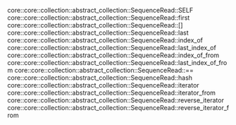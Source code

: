 core::core::collection::abstract_collection::SequenceRead::SELF
core::core::collection::abstract_collection::SequenceRead::first
core::core::collection::abstract_collection::SequenceRead::[]
core::core::collection::abstract_collection::SequenceRead::last
core::core::collection::abstract_collection::SequenceRead::index_of
core::core::collection::abstract_collection::SequenceRead::last_index_of
core::core::collection::abstract_collection::SequenceRead::index_of_from
core::core::collection::abstract_collection::SequenceRead::last_index_of_from
core::core::collection::abstract_collection::SequenceRead::==
core::core::collection::abstract_collection::SequenceRead::hash
core::core::collection::abstract_collection::SequenceRead::iterator
core::core::collection::abstract_collection::SequenceRead::iterator_from
core::core::collection::abstract_collection::SequenceRead::reverse_iterator
core::core::collection::abstract_collection::SequenceRead::reverse_iterator_from